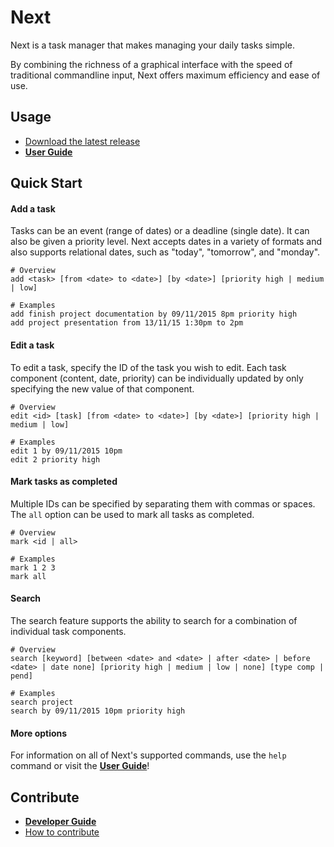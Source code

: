 # Next

Next is a task manager that makes managing your daily tasks simple.

By combining the richness of a graphical interface with the speed of traditional commandline input, Next offers maximum efficiency and ease of use.

## Usage

- [Download the latest release](https://github.com/cs2103aug2015-f11-2j/main/releases)
- [**User Guide**](docs/user_guide.md)

## Quick Start

#### Add a task

Tasks can be an event (range of dates) or a deadline (single date). It can also be given a priority level. Next accepts dates in a variety of formats and also supports relational dates, such as "today", "tomorrow", and "monday".

```
# Overview
add <task> [from <date> to <date>] [by <date>] [priority high | medium | low]

# Examples
add finish project documentation by 09/11/2015 8pm priority high
add project presentation from 13/11/15 1:30pm to 2pm
```

#### Edit a task

To edit a task, specify the ID of the task you wish to edit. Each task component (content, date, priority) can be individually updated by only specifying the new value of that component.

```
# Overview 
edit <id> [task] [from <date> to <date>] [by <date>] [priority high | medium | low]

# Examples
edit 1 by 09/11/2015 10pm
edit 2 priority high
```

#### Mark tasks as completed

Multiple IDs can be specified by separating them with commas or spaces. The `all` option can be used to mark all tasks as completed.

```
# Overview 
mark <id | all>

# Examples
mark 1 2 3
mark all
```

#### Search

The search feature supports the ability to search for a combination of individual task components.

```
# Overview 
search [keyword] [between <date> and <date> | after <date> | before <date> | date none] [priority high | medium | low | none] [type comp | pend]

# Examples
search project
search by 09/11/2015 10pm priority high
```

#### More options

For information on all of Next's supported commands, use the `help` command or visit the [**User Guide**](docs/user_guide.md)!

## Contribute

- [**Developer Guide**](docs/developer_guide.md)
- [How to contribute](docs/contribution_guide.md)
